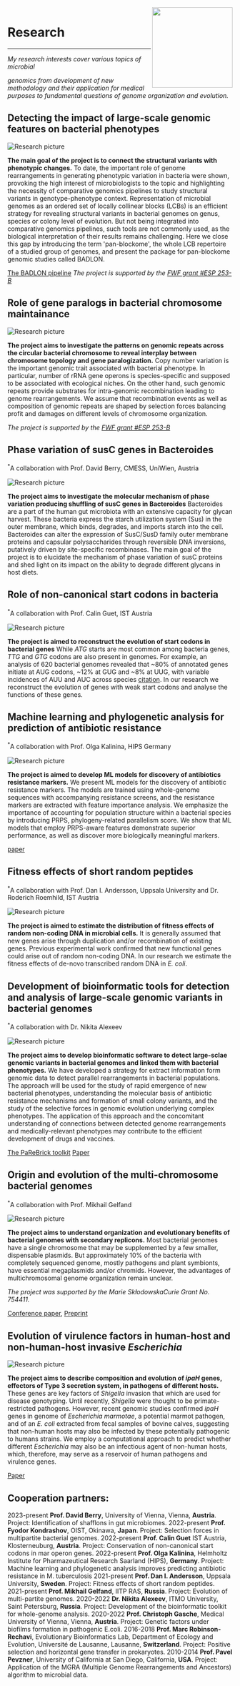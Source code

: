 
<div><img src="/group_logo.png" width="180px" style="max-width: 50%" align="right"></div>

# Research
---
  
*My research interests cover various topics of microbial*

*genomics from development of new methodology and their application for medical purposes to fundamental questions of genome organization and evolution.*

## Detecting the impact of large-scale genomic features on bacterial phenotypes

<p style="margin-top: 15px;">
<div class="col-left">
  <img src="/Research/RearrangementsWolbachia.png" alt="Research picture" style="max-width: 90%">
</div>
</p>

**The main goal of the project is to connect the structural variants with phenotypic changes.** To date, the important role of genome rearrangements in generating phenotypic variation in bacteria were shown, provoking the high interest of microbiologists to the topic and highlighting the necessity of comparative genomics pipelines to study structural variants in genotype-phenotype context. Representation of microbial genomes as an ordered set of locally collinear blocks (LCBs) is an efficient strategy for revealing structural variants in bacterial genomes on genus, species or colony level of evolution. But not being integrated into comparative genomics pipelines, such tools are not commonly used, as the biological interpretation of their results remains challenging. Here we close this gap by introducing the term 'pan-blockome', the whole LCB repertoire of a studied group of genomes, and present the package for pan-blockome genomic studies called BADLON.

[The BADLON pipeline](https://github.com/oxygen311/badlon) *The project is supported by the [FWF grant #ESP 253-B](https://pf.fwf.ac.at/en/research-in-practice/project-finder/58815)*

## Role of gene paralogs in bacterial chromosome maintainance

<p style="margin-top: 15px;">
<div class="col-left">
  <img src="/Research/repeats.png" alt="Research picture" style="max-width: 90%">
</div>
</p>

**The project aims to investigate the patterns on genomic repeats across the circular bacterial chromosome to reveal interplay between chromosome topology and gene paralogization.**
Copy number variation is the important genomic trait associated with bacterial phenotype. In particular, number of rRNA gene operons is species-specific and supposed to be associated with ecological niches. On the other hand, such genomic repeats provide substrates for intra-genomic recombination leading to genome rearrangements. We assume that recombination events as well as composition of genomic repeats are shaped by selection forces balancing profit and damages on different levels of chromosome organization.

*The project is supported by the [FWF grant #ESP 253-B](https://pf.fwf.ac.at/en/research-in-practice/project-finder/58815)*

## Phase variation of susC genes in Bacteroides
<sup>*</sup>A collaboration with Prof. David Berry, CMESS, UniWien, Austria

<p style="margin-top: 15px;">
<div class="col-left">
  <img src="/Research/bacteroides.png" alt="Research picture" style="max-width: 90%">
</div>
</p>

**The project aims to investigate the molecular mechanism of phase variation producing shuffling of susC genes in Bacteroides**
Bacteroides are a part of the human gut microbiota with an extensive capacity for glycan harvest. These bacteria express the starch utilization system (Sus) in the outer membrane, which binds, degrades, and imports starch into the cell. Bacteroides can alter the expression of SusC/SusD family outer membrane proteins and capsular polysaccharides through reversible DNA inversions, putatively driven by site-specific recombinases. The main goal of the project is to elucidate the mechanism of phase variation of susC proteins and shed light on its impact on the ability to degrade different glycans in host diets.

## Role of non-canonical start codons in bacteria
<sup>*</sup>A collaboration with Prof. Calin Guet, IST Austria

<p style="margin-top: 15px;">
<div class="col-left">
  <img src="/Research/startcodons.png" alt="Research picture" style="max-width: 90%">
</div></p>

**The project is aimed to reconstruct the evolution of start codons in bacterial genes** While _ATG_ starts are most common among bacteria genes, _TTG_ and _GTG_ codons are also present in genomes. For example, an analysis of 620 bacterial genomes revealed that ~80% of annotated genes initiate at AUG codons, ~12% at GUG and ~8% at UUG, with variable incidences of AUU and AUC across species [citation](https://www.ncbi.nlm.nih.gov/pmc/articles/PMC7256928/). In our research we reconstruct the evolution of genes with weak start codons and analyse the functions of these genes. 

## Machine learning and phylogenetic analysis for prediction of antibiotic resistance
<sup>*</sup>A collaboration with Prof. Olga Kalinina, HIPS Germany

<p style="margin-top: 15px;">
<div class="col-left">
  <img src="/Research/ML.png" alt="Research picture" style="max-width: 90%">
</div></p>

**The project is aimed to develop ML models for discovery of antibiotics resistance markers.** We present ML models for the discovery of antibiotic resistance markers. The models are trained using whole-genome sequences with accompanying resistance screens, and the resistance markers are extracted with feature importance analysis. We emphasize the importance of accounting for population structure within a bacterial species by introducing PRPS, phylogeny-related parallelism score. We show that ML models that employ PRPS-aware features demonstrate superior performance, as well as discover more biologically meaningful markers.

[paper](https://doi.org/10.1186/s12866-023-03147-7)

## Fitness effects of short random peptides
<sup>*</sup>A collaboration with Prof. Dan I. Andersson, Uppsala University and Dr. Roderich Roemhild, IST Austria

<p style="margin-top: 15px;">
<div class="col-left">
  <img src="/Research/Biological replicate II trends.png" alt="Research picture" style="max-width: 90%">
</div></p>

**The project is aimed to estimate the distribution of fitness effects of random non-coding DNA in microbial cells.** It is generally assumed that new genes arise through duplication and/or recombination of existing genes. Previous experimental work confirmed that new functional genes could arise out of random non-coding DNA. In our research we estimate the fitness effects of de-novo transcribed random DNA in *E. coli*.

## Development of bioinformatic tools for detection and analysis of large-scale genomic variants in bacterial genomes ###

<sup>*</sup>A collaboration with Dr. Nikita Alexeev

<p style="margin-top: 15px;">
<div class="col-left">
  <img src="/Research/pipeline-1-1.png" alt="Research picture" style="max-width: 90%">
</div>
</p>

**The project aims to develop bioinformatic software to detect large-sclae genomic variants in bacterial genomes and linked them with bacterial phenotypes.**
We have developed a strategy for extract information form genomic data to detect parallel
rearrangements in bacterial populations. The approach will be used for the study of rapid emergence of new bacterial phenotypes, understanding the molecular basis of antibiotic resistance mechanisms and formation of small colony variants, and the study of the selective forces in genomic evolution underlying complex phenotypes. The application of this approach and the concomitant understanding of connections between detected genome rearrangements and medically-relevant phenotypes may contribute to the efficient development of drugs and vaccines.

[The PaReBrick toolkit](https://github.com/ctlab/parallel-rearrangements) [Paper](https://academic.oup.com/bioinformatics/advance-article/doi/10.1093/bioinformatics/btab691/6380551)


## Origin and evolution of the multi-chromosome bacterial genomes

<sup>*</sup>A collaboration with Prof. Mikhail Gelfand

<p style="margin-top: 15px;">
<div class="col-left">
  <img src="/Research/burkholderia.png" alt="Research picture" style="max-width: 90%">
</div>

**The project aims to understand organization and evolutionary benefits of bacterial genomes with secondary replicons.**
Most bacterial genomes have a single chromosome that may be supplemented by a few smaller,
dispensable plasmids. But approximately 10% of the bacteria with completely sequenced genome,
mostly pathogens and plant symbionts, have essential megaplasmids and/or chromids.  However, the advantages of multi­chromosomal genome organiza­tion remain unclear.
</p>

*The project was supported by the Marie Skłodowska­Curie Grant No. 754411.*

[Conference paper](http://mccmb.belozersky.msu.ru/2021/thesis/abstracts/93_MCCMB_2021.pdf), [Preprint](https://www.biorxiv.org/content/10.1101/2023.04.09.536151v2)


## Evolution of virulence factors in human-host and non-human-host invasive *Escherichia* 
<p style="margin-top: 15px;">
<div class="col-left">
  <img src="/Research/Shigella_animals.jpg" alt="Research picture" style="max-width: 90%">
</div></p>

**The project aims to describe composition and evolution of *ipaH* genes, effectors of Type 3 secretion system, in pathogens of different hosts.**
These genes are key factors of *Shigella* invasion that which are used for disease genotyping. Until recently, *Shigella* were thought to be primate-restricted pathogens. However, recent genomic studies confirmed *ipaH* genes in genome of *Escherichia marmotae*, a potential marmot pathogen, and of an *E. coli* extracted from fecal samples of bovine calves, suggesting that non-human hosts may also be infected by these potentially pathogenic to humans strains. We employ a computational approach to predict whether different *Escherichia* may also be an infectious agent of non-human hosts, which, therefore, may serve as a reservoir of human pathogens and virulence genes.

[Paper]((https://doi.org/10.1038/s41598-022-10827-3))

## Сooperation partners:
2023-present **Prof. David Berry**, University of Vienna, Vienna, **Austria**. Project: Identification of shafflons in gut microbiomes.
2022-present **Prof. Fyodor Kondrashov**, OIST, Okinawa, **Japan**. Project: Selection forces in multipartite bacterial genomes.
2022-present **Prof. Calin Guet** IST Austria, Klosterneuburg, **Austria**. Project: Conservation of non-canonical start codons in mar operon genes.
2022-present **Prof. Olga Kalinina**, Helmholtz Institute for Pharmazeutical Research Saarland (HIPS), **Germany**. Project: Machine learning and phylogenetic analysis improves predicting antibiotic resistance in M. tuberculosis
2021-present **Prof. Dan I. Andersson**, Uppsala University, **Sweden**. Project: Fitness effects of short random peptides.
2021-present **Prof. Mikhail Gelfand**, IITP RAS, **Russia**. Project: Evolution of multi-partite genomes.
2020-2022 **Dr. Nikita Alexeev**, ITMO University, Saint Petersburg, **Russia**. Project: Development of the bioinformatic toolkit for whole-genome analysis.
2020-2022 **Prof. Christoph Gasche**, Medical University of Vienna, Vienna, **Austria**. Project: Genetic factors under biofilms formation in pathogenic E.coli.
2016-2018 **Prof. Marc Robinson-Rechavi**, Evolutionary Bioinformatics Lab, Department of Ecology and Evolution, Université de Lausanne, Lausanne, **Switzerland**. Project: Positive selection and horizontal gene transfer in prokaryotes.
2010-2014 **Prof. Pavel Pevzner**, University of California at San Diego, California, **USA**. Project: Application of the MGRA (Multiple Genome Rearrangements and Ancestors) algorithm to microbial data.
